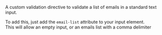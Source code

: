 A custom validation directive to validate a list of emails in a standard text input.

To add this, just add the `email-list` attribute to your input element.<br/>
This will allow an empty input, or an emails list with a comma delimiter
